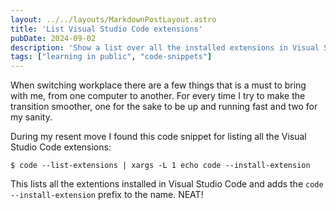 ```yaml
---
layout: ../../layouts/MarkdownPostLayout.astro
title: 'List Visual Studio Code extensions'
pubDate: 2024-09-02
description: 'Show a list over all the installed extensions in Visual Studio Code'
tags: ["learning in public", "code-snippets"]
---
```


When switching workplace there are a few things that is a must to bring with me, from one computer to another. For every time I try to make the transition smoother, one for the sake to be up and running fast and two for my sanity. 

During my resent move I found this code snippet for listing all the Visual Studio Code extensions: 

```
$ code --list-extensions | xargs -L 1 echo code --install-extension
```

This lists all the extentions installed in Visual Studio Code and adds the `code --install-extension` prefix to the name. NEAT!